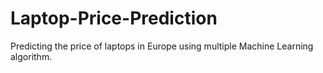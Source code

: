 # Laptop-Price-Prediction
Predicting the price of laptops in Europe using multiple Machine Learning algorithm.
